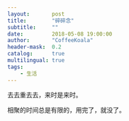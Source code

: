 ```yaml
---
layout:       post
title:        "碎碎念"
subtitle:     ""
date:         2018-05-08 19:00:00
author:       "CoffeeKoala"
header-mask:  0.2
catalog:      true
multilingual: true
tags:
    - 生活
---
```


去去重去去，来时是来时。

相聚的时间总是有限的，用完了，就没了。
